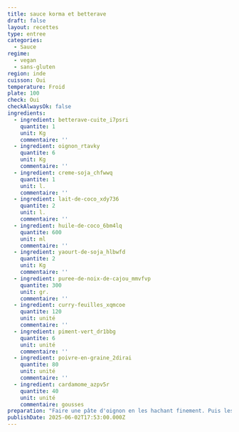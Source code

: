 ```yaml
---
title: sauce korma et betterave
draft: false
layout: recettes
type: entree
categories:
  - Sauce
regime:
  - vegan
  - sans-gluten
region: inde
cuisson: Oui
temperature: Froid
plate: 100
check: Oui
checkAlwaysOk: false
ingredients:
  - ingredient: betterave-cuite_i7psri
    quantite: 1
    unit: Kg
    commentaire: ''
  - ingredient: oignon_rtavky
    quantite: 6
    unit: Kg
    commentaire: ''
  - ingredient: creme-soja_chfwwq
    quantite: 1
    unit: l.
    commentaire: ''
  - ingredient: lait-de-coco_xdy736
    quantite: 2
    unit: l.
    commentaire: ''
  - ingredient: huile-de-coco_6bm4lq
    quantite: 600
    unit: ml
    commentaire: ''
  - ingredient: yaourt-de-soja_hlbwfd
    quantite: 2
    unit: Kg
    commentaire: ''
  - ingredient: puree-de-noix-de-cajou_mmvfvp
    quantite: 300
    unit: gr.
    commentaire: ''
  - ingredient: curry-feuilles_xqmcoe
    quantite: 120
    unit: unité
    commentaire: ''
  - ingredient: piment-vert_dr1bbg
    quantite: 6
    unit: unité
    commentaire: ''
  - ingredient: poivre-en-graine_2dirai
    quantite: 80
    unit: unité
    commentaire: ''
  - ingredient: cardamome_azpv5r
    quantite: 40
    unit: unité
    commentaire: gousses
preparation: "Faire une pâte d'oignon en les hachant finement. Puis les faire sauter à la poêle et réduire en purée.\n\nFaire\n chauffer de l'huile dans une casserole, ajouter les gousses de \ncardamome, ajouter la pâte d'oignon, le piment vert haché, les feuilles \nde curry et continuer à faire sauter pendant 3 à 5 minutes.\n\nFouetter\n ensemble le lait de coco, la crème, le yaourt, la pâte de noix de cajou\n et le garam masala, puis les ajouter dans la poêle avec du sel au goût \net laisser mijoter à découvert pendant 10 à 12 minutes jusqu'à \népaississement.\_\n\nAjouter la purée de betterave.\n\nAjouter de l'eau si nécessaire, pour assouplir la sauce.\n\n\_Ajouter la poudre de macis de cardamome et rectifiez le sel si nécessaire.\_\n\nServir chaud.\n\n\\"
publishDate: 2025-06-02T17:53:00.000Z
---
```

